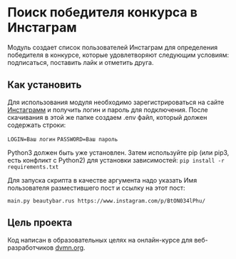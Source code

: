 # Поиск победителя конкурса в Инстаграм

Модуль создает список пользователей Инстаграм для определения победителя в конкурсе,
которые удовлетворяют следующим условиям: подписаться, поставить лайк и отметить друга.

## Как установить

Для использования модуля необходимо зарегистрироваться на сайте [Инстаграмм](https://www.instagram.com/ "https://www.instagram.com/") и получить логин и пароль для подключения.
После скачивания в этой же папке создаем .env файл, который должен содержать строки:

`LOGIN=Ваш логин`
`PASSWORD=Ваш пароль`


Python3 должен быть уже установлен. Затем используйте pip (или pip3, есть конфликт с Python2) для установки зависимостей:
`pip install -r requirements.txt`

Для запуска скрипта в качестве аргумента надо указать Имя пользователя разместившего пост и ссылку на этот пост:

`main.py beautybar.rus https://www.instagram.com/p/BtON034lPhu/`


## Цель проекта
Код написан в образовательных целях на онлайн-курсе для веб-разработчиков [dvmn.org](https://dvmn.org/modules/ "https://dvmn.org/modules/").